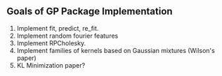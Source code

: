 
## Goals of GP Package Implementation
1. Implement fit, predict, re_fit. 
2. Implement random fourier features
3. Implement RPCholesky. 
4. Implement families of kernels based on Gaussian mixtures (Wilson's paper)
5. KL Minimization paper?